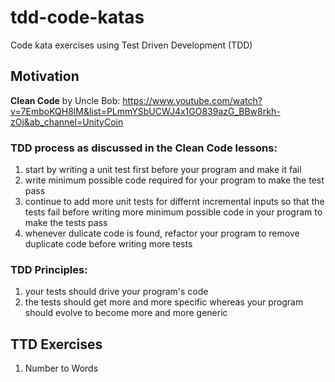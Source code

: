 # tdd-code-katas
Code kata exercises using Test Driven Development (TDD)

## Motivation
**Clean Code** by Uncle Bob: https://www.youtube.com/watch?v=7EmboKQH8lM&list=PLmmYSbUCWJ4x1GO839azG_BBw8rkh-zOj&ab_channel=UnityCoin

### TDD process as discussed in the Clean Code lessons:
1. start by writing a unit test first before your program and make it fail
2. write minimum possible code required for your program to make the test pass
3. continue to add more unit tests for differnt incremental inputs so that the tests fail before writing more minimum possible code in your program to make the tests pass
4. whenever dulicate code is found, refactor your program to remove duplicate code before writing more tests

### TDD Principles:
1. your tests should drive your program's code
2. the tests should get more and more specific whereas your program should evolve to become more and more generic

## TTD Exercises
1. Number to Words
